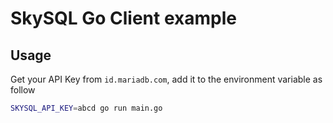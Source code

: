 # SkySQL Go Client example

## Usage
Get your API Key from `id.mariadb.com`, add it to the environment variable as follow
``` bash
SKYSQL_API_KEY=abcd go run main.go
```
